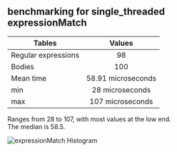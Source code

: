 ## benchmarking for single_threaded expressionMatch

| Tables                | Values            |
| ----------------------|:-------------:    |
| Regular expressions   | 98                |
| Bodies                | 100               |
| Mean time             | 58.91 microseconds|
| min                   | 28 microseconds   |
| max                   | 107 microseconds  |


Ranges from 28 to 107, with most values at the low end. <br> The median is 58.5.


![expressionMatch Histogram](https://user-images.githubusercontent.com/25270515/170851224-d1d246a0-7267-49eb-b43f-75d3b6187caf.png)